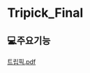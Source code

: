 # Tripick_Final
## :computer:주요기능
[트립픽.pdf](https://github.com/ryandev7/Tripick_Final/files/10163657/pdf.pdf)
